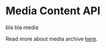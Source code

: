 

# Media Content API
bla bla media

Read more about media archive [here](https://restdb.io/docs/media-archive).